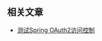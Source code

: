 ## 相关文章

+ [测试Spring OAuth2访问控制](http://tu-yucheng.github.io/springsecurity/2023/05/17/spring-oauth-testing-access-control.html)